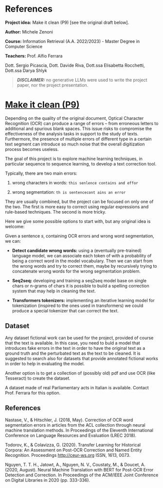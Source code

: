 # References
**Project idea:** Make it clean (P9) [see the original draft below].

**Author:** Michele Zenoni

**Course:** Information Retrieval (A.A. 2022/2023) - Master Degree in Computer Science

**Teachers:** Prof. Alfio Ferrara

Dott. Sergio Picascia, Dott. Davide Riva, Dott.ssa 
Elisabetta Rocchetti, Dott.ssa Darya Shlyk

> **_DISCLAIMER:_** no generative LLMs were used to write the project paper, nor
the project presentation.

# [Make it clean (P9)](https://contents.islab.di.unimi.it/teaching/courseprojects/inforet-projects-2022-23.html#make-it-clean-p9)
Depending on the quality of the original document, Optical Character Recognition (OCR) can produce a range of errors – from erroneous letters to additional and spurious blank spaces. This issue risks to compromise the effectiveness of the analysis tasks in support to the study of texts. Furthermore, the presence of multiple errors of different type in a certain text segment can introduce so much noise that the overall digitization process becomes useless.

The goal of this project is to explore machine learning techniques, in particular sequence to sequence learning, to develop a text correction tool. 

Typically, there are two main errors:

1. wrong characters in words: ```this senlence contains and effor```

2. wrong segmentation: ```th is sentencecont ains an error```

They are usually combined, but the project can be focused on only one of the two. The first is more easy to correct using regular expressions and rule-based techniques. The second is more tricky.

Here we give some possible options to start with, but any original idea is welcome:

Given a sentence $s$, containing OCR errors and wrong word segmentation, we can:

- **Detect candidate wrong words:** using a (eventually pre-trained) language model, we can associate each token of with a probability of being a correct word in the model vocabulary. Then we can start from the wrong words and try to correct them, maybe by recursively trying to concatenate wrong words for the wrong segmentation problem.  

- **Seq2seq:** developing and training a seq2seq model base on single chars or n-grams of chars it is possible to build a spelling correction system that may help in cleaning the text.

- **Transformers tokenizers:** implementing an iterative learning model for tokenization (inspired to the ones used in transformers) we could produce a special tokenizer that can correct the text.

## Dataset
Any dataset fictional work can be used for the project, provided of course that the text is available. In this case, you need to buld a model that introduces fake errors in the text in order to have the original text as a ground truth and the perturbated text as the text to be cleaned. It is suggested to search also for datasets that provide annotated fictional works in order to help in evaluating the model.

Another option is to get a collection of (possibly old) pdf and use OCR (like Tesseract) to create the dataset.

A dataset made of real Parliamentary acts in Italian is available. Contact Prof. Ferrara for this option.

## References
Nastase, V., & Hitschler, J. (2018, May). Correction of OCR word segmentation errors in articles from the ACL collection through neural machine translation methods. In Proceedings of the Eleventh International Conference on Language Resources and Evaluation (LREC 2018).

Todorov, K., & Colavizza, G. (2020). Transfer Learning for Historical Corpora: An Assessment on Post-OCR Correction and Named Entity Recognition. Proceedings http://ceur-ws.org ISSN, 1613, 0073.

Nguyen, T. T. H., Jatowt, A., Nguyen, N. V., Coustaty, M., & Doucet, A. (2020, August). Neural Machine Translation with BERT for Post-OCR Error Detection and Correction. In Proceedings of the ACM/IEEE Joint Conference on Digital Libraries in 2020 (pp. 333-336).
